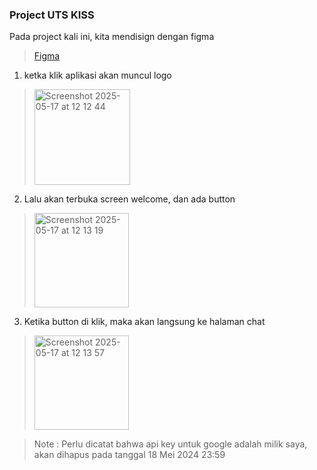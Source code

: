 ### Project UTS KISS

Pada project kali ini, kita mendisign dengan figma
> [Figma](https://www.figma.com/design/APjlDKc6cAhK8RMMO3bC2k/Figma-Project-UTS-SMT-6---Marhaensalenindo-Komara?node-id=0-1&t=bTQMfEfLaEY3I01S-1)

1. ketka klik aplikasi akan muncul logo
> <img width="153" alt="Screenshot 2025-05-17 at 12 12 44" src="https://github.com/user-attachments/assets/d7edc328-5259-4220-9e71-77a932e5dc7b" />

2. Lalu akan terbuka screen welcome, dan ada button
> <img width="151" alt="Screenshot 2025-05-17 at 12 13 19" src="https://github.com/user-attachments/assets/56d9bb22-33fe-4bd5-a6ab-78babd9fe868" />

3. Ketika button di klik, maka akan langsung ke halaman chat
> <img width="151" alt="Screenshot 2025-05-17 at 12 13 57" src="https://github.com/user-attachments/assets/76215794-53c4-4340-8350-c9c9c5b8757f" />

> Note : Perlu dicatat bahwa api key untuk google adalah milik saya, akan dihapus pada tanggal 18 Mei 2024 23:59

